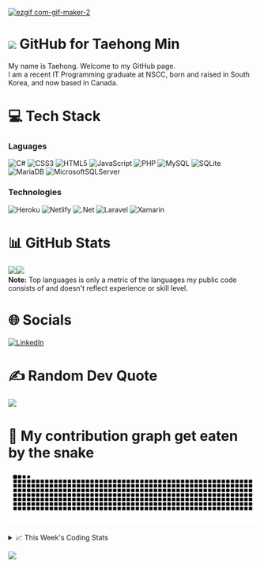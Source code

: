 <!--
<h3 align="center">
  Welcome to Taehong Min's profile!
</h3>
-->
[![ezgif com-gif-maker-2](https://user-images.githubusercontent.com/71358207/181141229-a1946f72-2781-4197-9419-f4d1b5625b1b.gif)](https://taehongmin.netlify.app)

# <img src="https://media.giphy.com/media/hvRJCLFzcasrR4ia7z/giphy.gif" width="28"> GitHub for Taehong Min 

My name is Taehong. Welcome to my GitHub page.  
I am a recent IT Programming graduate at NSCC, born and raised in South Korea, and now based in Canada.

# 💻 Tech Stack
### Laguages
![C#](https://img.shields.io/badge/c%23-%23239120.svg?style=for-the-badge&logo=c-sharp&logoColor=white) 
![CSS3](https://img.shields.io/badge/css3-%231572B6.svg?style=for-the-badge&logo=css3&logoColor=white) 
![HTML5](https://img.shields.io/badge/html5-%23E34F26.svg?style=for-the-badge&logo=html5&logoColor=white)
![JavaScript](https://img.shields.io/badge/javascript-%23323330.svg?style=for-the-badge&logo=javascript&logoColor=%23F7DF1E) 
![PHP](https://img.shields.io/badge/php-%23777BB4.svg?style=for-the-badge&logo=php&logoColor=white) 
![MySQL](https://img.shields.io/badge/mysql-%2300f.svg?style=for-the-badge&logo=mysql&logoColor=white)
![SQLite](https://img.shields.io/badge/sqlite-%2307405e.svg?style=for-the-badge&logo=sqlite&logoColor=white)
![MariaDB](https://img.shields.io/badge/MariaDB-003545?style=for-the-badge&logo=mariadb&logoColor=white)
![MicrosoftSQLServer](https://img.shields.io/badge/Microsoft_SQL_Server-CC2927?style=for-the-badge&logo=microsoft-sql-server&logoColor=white)

### Technologies
![Heroku](https://img.shields.io/badge/heroku-%23430098.svg?style=for-the-badge&logo=heroku&logoColor=white) 
![Netlify](https://img.shields.io/badge/netlify-%23000000.svg?style=for-the-badge&logo=netlify&logoColor=#00C7B7) 
![.Net](https://img.shields.io/badge/.NET-5C2D91?style=for-the-badge&logo=.net&logoColor=white) 
![Laravel](https://img.shields.io/badge/laravel-%23FF2D20.svg?style=for-the-badge&logo=laravel&logoColor=white)
![Xamarin](https://img.shields.io/badge/Xamarin-3199DC?style=for-the-badge&logo=xamarin&logoColor=white)



# 📊 GitHub Stats
<a href="https://taehongmin.netlify.app/"><img height="137px" src="https://github-readme-stats.vercel.app/api?username=devtaehong&theme=vue-dark&hide_border=false&include_all_commits=true&count_private=true" /><!-- wi*quL3fcV --><img height="137px" src="https://github-readme-stats.vercel.app/api/top-langs/?username=devtaehong&theme=vue-dark&hide_border=false&include_all_commits=true&count_private=true&layout=compact" /></a>
<br/>
  <b>Note:</b> Top languages is only a metric of the languages my public code consists of and doesn't reflect experience or skill level.
# 🌐 Socials
[![LinkedIn](https://img.shields.io/badge/LinkedIn-0077B5?style=for-the-badge&logo=linkedin&logoColor=white)](https://linkedin.com/in/Taehong) 

# ✍️ Random Dev Quote
![](https://quotes-github-readme.vercel.app/api?type=horizontal&theme=radical)

# 🐍 My contribution graph get eaten by the snake 
![snake gif](https://github.com/devtaehong/devtaehong/blob/output/github-contribution-grid-snake.svg)

<details>
    <summary>📈 This Week's Coding Stats</summary>
<br/>
<!--START_SECTION:waka-->
**🐱 My GitHub Data** 

> 🏆 506 Contributions in the Year 2022
 > 
> 📦 231.1 kB Used in GitHub's Storage 
 > 
> 🚫 Not Opted to Hire
 > 
> 📜 19 Public Repositories 
 > 
> 🔑 1 Private Repository 
 > 
**I'm an Early 🐤** 

```text
🌞 Morning    83 commits     ████░░░░░░░░░░░░░░░░░░░░░   15.57% 
🌆 Daytime    206 commits    █████████░░░░░░░░░░░░░░░░   38.65% 
🌃 Evening    188 commits    ████████░░░░░░░░░░░░░░░░░   35.27% 
🌙 Night      56 commits     ██░░░░░░░░░░░░░░░░░░░░░░░   10.51%

```
📅 **I'm Most Productive on Monday** 

```text
Monday       93 commits     ████░░░░░░░░░░░░░░░░░░░░░   17.45% 
Tuesday      84 commits     ████░░░░░░░░░░░░░░░░░░░░░   15.76% 
Wednesday    78 commits     ███░░░░░░░░░░░░░░░░░░░░░░   14.63% 
Thursday     80 commits     ███░░░░░░░░░░░░░░░░░░░░░░   15.01% 
Friday       72 commits     ███░░░░░░░░░░░░░░░░░░░░░░   13.51% 
Saturday     69 commits     ███░░░░░░░░░░░░░░░░░░░░░░   12.95% 
Sunday       57 commits     ██░░░░░░░░░░░░░░░░░░░░░░░   10.69%

```


📊 **This Week I Spent My Time On** 

```text
⌚︎ Time Zone: America/Halifax

💬 Programming Languages: 
PHP                      5 hrs 42 mins       ███████░░░░░░░░░░░░░░░░░░   31.16% 
Blade Template           4 hrs 47 mins       ██████░░░░░░░░░░░░░░░░░░░   26.15% 
Markdown                 1 hr 44 mins        ██░░░░░░░░░░░░░░░░░░░░░░░   9.56% 
HTML                     1 hr 24 mins        ██░░░░░░░░░░░░░░░░░░░░░░░   7.65% 
Bash                     1 hr 16 mins        █░░░░░░░░░░░░░░░░░░░░░░░░   6.97%

🔥 Editors: 
PhpStorm                 14 hrs 7 mins       ██████████████████████░░░   88.73% 
VS Code                  1 hr 47 mins        ██░░░░░░░░░░░░░░░░░░░░░░░   11.27%

🐱‍💻 Projects: 
WeUsThemTest             16 hrs 56 mins      ███████████████░░░░░░░░░░   62.14% 
WeUsThemPractice         4 hrs 1 min         ███░░░░░░░░░░░░░░░░░░░░░░   14.76% 
QuotesApp                1 hr 35 mins        █░░░░░░░░░░░░░░░░░░░░░░░░   5.83% 
pluralsight-projects-HTML1 hr 22 mins        █░░░░░░░░░░░░░░░░░░░░░░░░   5.06% 
simplefolio              1 hr 7 mins         █░░░░░░░░░░░░░░░░░░░░░░░░   4.11%

💻 Operating System: 
Mac                      13 hrs 55 mins      █████████████████████████   100.0%

```

**I Mostly Code in JavaScript** 

```text
JavaScript               6 repos             █████░░░░░░░░░░░░░░░░░░░░   21.43% 
C++                      4 repos             ███░░░░░░░░░░░░░░░░░░░░░░   14.29% 
Python                   3 repos             ██░░░░░░░░░░░░░░░░░░░░░░░   10.71% 
C#                       3 repos             ██░░░░░░░░░░░░░░░░░░░░░░░   10.71% 
PHP                      3 repos             ██░░░░░░░░░░░░░░░░░░░░░░░   10.71%

```


**Timeline**

![Chart not found](https://raw.githubusercontent.com/DevTaehong/DevTaehong/main/charts/bar_graph.png) 


 Last Updated on 17/08/2022 15:26:43 UTC
<!--END_SECTION:waka-->

NOTE: Top languages does not indicate my skill level or anything like that. It is just a metric of which languages have been hosted by me on GitHub based on the usage across repositories. There are others which I haven't put up on GitHub.
</details>

![](https://komarev.com/ghpvc/?username=devtaehong&style=for-the-badge)
